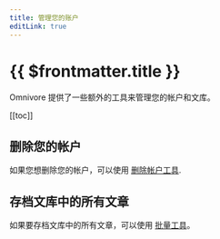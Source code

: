 ```yaml
---
title: 管理您的账户
editLink: true
---
```


# {{ $frontmatter.title }}

Omnivore 提供了一些额外的工具来管理您的帐户和文库。

[[toc]]

## 删除您的帐户

如果您想删除您的帐户，可以使用 [删除帐户工具](https://omnivore.app/settings/delete-my-account).

## 存档文库中的所有文章

如果要存档文库中的所有文章，可以使用 [批量工具](https://omnivore.app/tools/bulk)。
